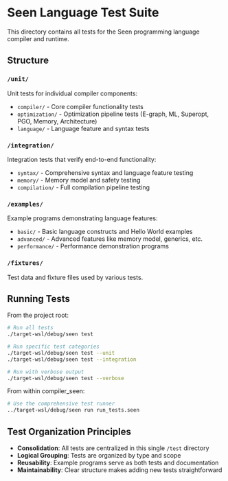 # Seen Language Test Suite

This directory contains all tests for the Seen programming language compiler and runtime.

## Structure

### `/unit/`
Unit tests for individual compiler components:
- `compiler/` - Core compiler functionality tests
- `optimization/` - Optimization pipeline tests (E-graph, ML, Superopt, PGO, Memory, Architecture)
- `language/` - Language feature and syntax tests

### `/integration/`
Integration tests that verify end-to-end functionality:
- `syntax/` - Comprehensive syntax and language feature testing
- `memory/` - Memory model and safety testing
- `compilation/` - Full compilation pipeline testing

### `/examples/`
Example programs demonstrating language features:
- `basic/` - Basic language constructs and Hello World examples
- `advanced/` - Advanced features like memory model, generics, etc.
- `performance/` - Performance demonstration programs

### `/fixtures/`
Test data and fixture files used by various tests.

## Running Tests

From the project root:

```bash
# Run all tests
./target-wsl/debug/seen test

# Run specific test categories
./target-wsl/debug/seen test --unit
./target-wsl/debug/seen test --integration

# Run with verbose output
./target-wsl/debug/seen test --verbose
```

From within compiler_seen:

```bash
# Use the comprehensive test runner
../target-wsl/debug/seen run run_tests.seen
```

## Test Organization Principles

- **Consolidation**: All tests are centralized in this single `/test` directory
- **Logical Grouping**: Tests are organized by type and scope
- **Reusability**: Example programs serve as both tests and documentation
- **Maintainability**: Clear structure makes adding new tests straightforward